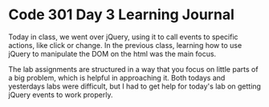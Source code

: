 # Code 301 Day 3 Learning Journal  

Today in class, we went over jQuery, using it to call events to specific actions,
like click or change. In the previous class, learning how to use jQuery to manipulate
the DOM on the html was the main focus.

The lab assignments are structured in a way that you focus on little parts of a
big problem, which is helpful in approaching it. Both todays and yesterdays labs
were difficult, but I had to get help for today's lab on getting jQuery events
to work properly.
